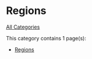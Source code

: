 # Regions

[All Categories](/categories)

This category contains 1 page(s):

- [Regions](/geography/regions/)
